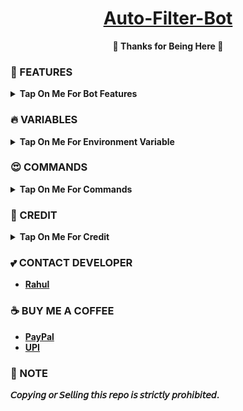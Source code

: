 <h1 align="center">
 <b><a href="https://youtu.be/LMbASrirBHg" target="/blank">Auto-Filter-Bot</a>
</h1>

<p align="center">🩷 Thanks for Being Here 🩷</p>



### 🥰 FEATURES

<details><summary>Tap On Me For Bot Features</summary>

- Shortner On/Off feature.
- Verification On/Off feature.
- 2 database feature.
- 3 custom shortner for verification.
- 3 custom tutorial for verification.
- set custom verification time.
- Connect multiple channel
- Set custom fsub channel
- Protect content On / Off Feature.
- Premium users feature.
- Button & Link mode.
- streaming feature.
- Advance spell check.
- Set Custom IMDB template
- You can delete files by names
- No shortlinks for premium users
- Set custom Log channel
- Set custom file caption
- stream/Download features for premium users.
- Auto delete
- You can delete all files from Database.
- You can On/Off your pm search
- Web-App feature.
- Language feature.
- Fully customizable repository
- Broadcast & Groups broadcast
- Different Font style available.
- Channel for files delete.
- Media to link feature.
- Fully modified repo
- Deploy To Koyeb + Heroku + Railway
- [Developer support](https://telegram.me/TechifySupport) 24x7
- And many more... 
</details>


### 🔥 VARIABLES

<details><summary>Tap On Me For Environment Variable</summary>

- `API_ID` : Get From [Here](https://youtu.be/RdMY6Lqfi9w)
- `API_HASH` : Get From [Here](https://youtu.be/RdMY6Lqfi9w)
- `BOT_TOKEN` : Get From [BotFather](https://youtu.be/aJILCCXfNVM).
- `ADMINS` : Your Telegram ID
- `USERNAME` : Your Telegram Username
- `LOG_CHANNEL` : Your Log channel ID.
- `CHANNELS` : Your Database channels ID.
- `DATABASE_URI` : Mongodb [Database](https://youtu.be/pMJpHoiu1go)
- `DATABASE_URI2` : Mongodb [Database](https://youtu.be/pMJpHoiu1go)
- `LOG_API_CHANNEL` : Your Log channel ID.
- `BIN_CHANNEL` : Your File To Link Bot bin channel ID.
- `URL` : Your File 2 Link Bot app Url
- `LOG_VR_CHANNEL` : Your Log channel ID.
- `TUTORIAL` : Your Tutorial video link for 1st shortner.
- `TUTORIAL2` : Your Tutorial video link for 2nd shortner.
- `TUTORIAL3` : Your Tutorial video link for 3rd shortner.
- `SHORTENER_API` : Your shortner website api for 1st shortner.
- `SHORTENER_WEBSITE` : Your shortner website domain for 1st shortner.
- `SHORTENER_API2` : Your shortner website api for 2nd shortner.
- `SHORTENER_WEBSITE2` : Your shortner website domain for 2nd shortner.
- `SHORTENER_API3` : Your shortner website api for 3rd shortner.
- `SHORTENER_WEBSITE3` : Your shortner website domain for 3rd shortner.
- `TWO_VERIFY_GAP` : Time in seconds for your 2nd shortner.
- `THREE_VERIFY_GAP` : Time in seconds for your 3rd shortner.
- `SUPPORT_GROUP` : Your support group ID
- `AUTH_CHANNEL` : Your force sub channel ID
- `DELETE_CHANNELS` : Your files delete channel ID
</details>

### 😍 COMMANDS

<b><details><summary>Tap On Me For Commands</summary>
```
start - Check If I'm Alive or Not!
donate - To support the developer
shortlink - To set shortner
tutorial - To set tutorial video
caption - To set custom file caption
template - To set custom IMDB template
fsub - To set your force subscribe channel
nofsub - To remove force sub channel
ginfo - To check your groupddetails
index - To index files in bot
upload - To convert media into link
font - To change font style
shortlink2 - To set shortner for 2nd verify
shortlink3 - To set shortner for 3rd verify
time2 - To set 2nd shortner verify time
time3 - To set 3rd shortner verify time
log - To set custom log channel
tutorial2 - To set 2nd shortner tutorial video
tutorial3 - To set 3rd shortner tutorial video
addpremium - To add premium users
removepremium - To remove premium users
myplan - To check your current plan
plan - To check available plans
premiumuser - To get list of premium users
broadcast - To broadcast your message.
gbroadcast - To broadcast in groups.
deleteall - To delete all files from Database
deletefiles - To delete files by their names
```
</b>
</details>


### 🥳 CREDIT

<details><summary>Tap On Me For Credit</summary>


💝 Credit Goes To [TechifyBots](https://github.com/TechifyBots)

💘 Base Repo Credit [Eva Maria](https://telegram.me/TeamEvamaria)

💖 [Silicon](https://github.com/Silicon-Developer) for web app feature.
</details>

### 💕 CONTACT DEVELOPER

- [Rahul](https://telegram.me/TechifySupport)

### ☕ BUY ME A COFFEE
- [PayPal](https://paypal.me/RahulReviews)
- [UPI](https://TechifyBots.github.io/Donate)

### 📌 NOTE

𝘊𝘰𝘱𝘺𝘪𝘯𝘨 𝘰𝘳 𝘚𝘦𝘭𝘭𝘪𝘯𝘨 𝘵𝘩𝘪𝘴 𝘳𝘦𝘱𝘰 𝘪𝘴 𝘴𝘵𝘳𝘪𝘤𝘵𝘭𝘺 𝘱𝘳𝘰𝘩𝘪𝘣𝘪𝘵𝘦𝘥.</b>